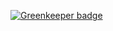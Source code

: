 
[![Greenkeeper badge](https://badges.greenkeeper.io/urbica/taxi-trips.svg)](https://greenkeeper.io/)
